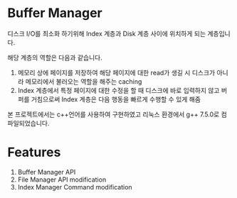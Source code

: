Buffer Manager   
==============
디스크 I/O를 최소화 하기위해 Index 계층과 Disk 계층 사이에 위치하게 되는 계층입니다.   
     
해당 계층의 역할은 다음과 같습니다.   
1. 메모리 상에 페이지를 저장하여 해당 페이지에 대한 read가 생길 시 디스크가 아니라 메모리에서 불러오는 역할을 해주는 caching   
2. Index 계층에서 특정 페이지에 대한 수정을 할 때 디스크에 바로 입력하지 않고 버퍼를 거침으로써 Index 계층은 다음 행동을 빠르게 수행할 수 있게 해줌
   
본 프로젝트에서는 c++언어를 사용하여 구현하였고 리눅스 환경에서 g++ 7.5.0로 컴파일되었습니다.
  
Features
========
1. Buffer Manager API
2. File Manager API modification
3. Index Manager Command modification